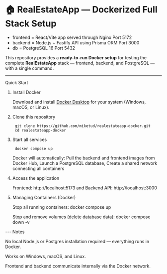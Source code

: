 # 🏠 RealEstateApp — Dockerized Full Stack Setup
- frontend = React/Vite app served through Nginx Port 5172
- backend = Node.js + Fastify API using Prisma ORM Port 3000
- db = PostgreSQL 16 Port 5432

This repository provides a **ready-to-run Docker setup** for testing the complete **RealEstateApp** stack — frontend, backend, and PostgreSQL — with a single command.

---

Quick Start

1. Install Docker

	Download and install [Docker Desktop](https://www.docker.com/get-started/) for your system (Windows, macOS, or Linux).

2. Clone this repository

		git clone https://github.com/miketud/realestateapp-docker.git
		cd realestateapp-docker

3. Start all services
	
		docker compose up

	Docker will automatically:
		Pull the backend and frontend images from Docker Hub,
		Launch a PostgreSQL database,
		Create a shared network connecting all containers

4. Access the application

	Frontend: http://localhost:5173
	and
	Backend API: http://localhost:3000

5. Managing Containers (Docker)

	Stop all running containers:
		docker compose up

	Stop and remove volumes (delete database data):
		docker compose down -v

--- Notes

No local Node.js or Postgres installation required — everything runs in Docker.

Works on Windows, macOS, and Linux.

Frontend and backend communicate internally via the Docker network.
